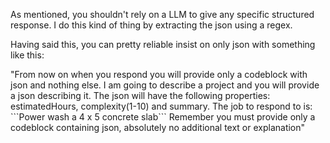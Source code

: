 As mentioned, you shouldn't rely on a LLM to give any specific structured response. I do this kind of thing by extracting the json using a regex.

Having said this, you can pretty reliable insist on only json with something like this: 

"From now on when you respond you will provide only a codeblock with json and nothing else. I am going to describe a project and you will provide a json describing it. The json will have the following properties: estimatedHours, complexity(1-10) and summary. The job to respond to is: \`\`\`Power wash a 4 x 5 concrete slab\`\`\` Remember you must provide only a codeblock containing json, absolutely no additional text or explanation"